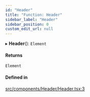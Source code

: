 ```yaml
---
id: "Header"
title: "Function: Header"
sidebar_label: "Header"
sidebar_position: 0
custom_edit_url: null
---
```


▸ **Header**(): `Element`

#### Returns

`Element`

#### Defined in

[src/components/Header/Header.tsx:3](https://github.com/gpbl/react-day-picker/blob/0c930aeab/src/components/Header/Header.tsx#L3)
